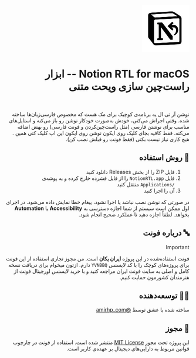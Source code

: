 <div dir="rtl">

<img src="notion-rtl.png" width="129">

# Notion RTL for macOS -- ابزار راست‌چین‌ سازی ویحت متنی

&nbsp;

نوشن آر‌ تی‌ ال یه برنامه‌ی کوچیک برای مک هست که مخصوص فارسی‌زبان‌ها ساخته شده. وقتی اجراش می‌کنی، خودش به‌صورت خودکار نوشن رو باز می‌کنه و استایل‌های مناسب برای نوشتن فارسی (مثل راست‌چین‌کردن و فونت فارسی) رو بهش اضافه می‌کنه. فقط کافیه بجای کلیک روی ایکون نوشن روی ایکون این اپ کلیک کنی همین . هیچ کاری نیاز نیست بکنی (فقط فونت رو قبلش نصب کن).

## 🔧 روش استفاده

1. فایل ZIP را از بخش Releases دانلود کنید
2. فایل `NotionRTL.app` را از فایل فشرده خارج کرده و به پوشه‌ی `/Applications` منتقل کنید
3. آن را اجرا کنید

در صورتی که نوشن نصب نباشد یا اجرا نشود، پیغام خطا نمایش داده می‌شود.
در اجرای اول ممکن است سیستم از شما اجازه دسترسی به **Accessibility** یا **Automation** بخواهد. لطفاً اجازه دهید تا عملکرد صحیح انجام شود.

## 🔤 درباره فونت

> [!IMPORTANT]
> فونت استفاده‌شده در این پروژه **ایران یکان** است. من مجوز تجاری استفاده از این فونت برای پروژه‌های کوچک را با کد لایسنس `YVNBBQ` دارم. ازتون میخوام برای دریافت نسخه کامل و اصلی به سایت فونت ایران مراجعه کنید و با خرید لایسنس اورجینال فونت از هنرمندان کشورمون حمایت کنیم.

## 🙋‍♂️ توسعه‌دهنده

ساخته شده با عشق توسط [@amirhp_com](https://github.com/amirhp-com)

## 📎 مجوز

این پروژه تحت مجوز [MIT License](LICENSE) منتشر شده است.
استفاده از فونت‌ در چارچوب قوانین مربوط به دارایی‌های دیجیتال بر عهده‌ی کاربر است.

</div>